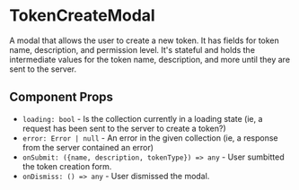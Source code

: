 # TokenCreateModal

A modal that allows the user to create a new token. It has fields for token name, description,
and permission level. It's stateful and holds the intermediate values for the token name,
description, and more until they are sent to the server.

## Component Props
- `loading: bool` - Is the collection currently in a loading state (ie, a request has been sent to
  the server to create a token?)
- `error: Error | null` - An error in the given collection (ie, a response from the server contained
  an error)
- `onSubmit: ({name, description, tokenType}) => any` - User sumbitted the token creation form.
- `onDismiss: () => any` - User dismissed the modal.
